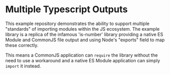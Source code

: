 # Multiple Typescript Outputs

This example repository demonstrates the ability to support multiple "standards" of importing modules within the JS ecosystem. The example library is a replica of the infamous 'is-number' library providing a native ES Module and CommonJS file output and using Node's "exports" field to map these correctly.

This means a CommonJS application can `require` the library without the need to use a workaround and a native ES Module application can simply `import` it instead.
